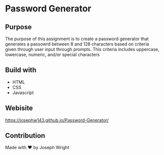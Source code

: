 # Password Generator

## Purpose
The purpose of this assignment is to create a password generator that generates a passowrd between 8 and 128 characters based on criteria given through user input through prompts. This criteria includes uppercase, lowercase, numeric, and/or special characters

## Build with 
* HTML
* CSS 
* Javascript

## Webisite
https://josephw143.github.io/Password-Generator/

## Contribution 
Made with ❤️ by Joseph Wright
